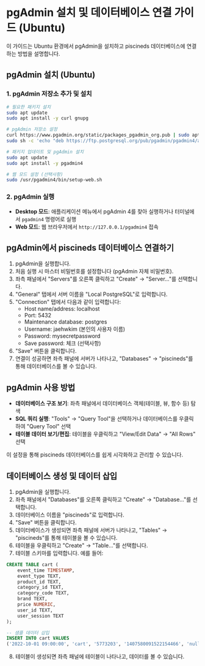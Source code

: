 # pgAdmin 설치 및 데이터베이스 연결 가이드 (Ubuntu)

이 가이드는 Ubuntu 환경에서 pgAdmin을 설치하고 piscineds 데이터베이스에 연결하는 방법을 설명합니다.

## pgAdmin 설치 (Ubuntu)

### 1. pgAdmin 저장소 추가 및 설치

```bash
# 필요한 패키지 설치
sudo apt update
sudo apt install -y curl gnupg

# pgAdmin 저장소 설정
curl https://www.pgadmin.org/static/packages_pgadmin_org.pub | sudo apt-key add -
sudo sh -c 'echo "deb https://ftp.postgresql.org/pub/pgadmin/pgadmin4/apt/$(lsb_release -cs) pgadmin4 main" > /etc/apt/sources.list.d/pgadmin4.list'

# 패키지 업데이트 및 pgAdmin 설치
sudo apt update
sudo apt install -y pgadmin4

# 웹 모드 설정 (선택사항)
sudo /usr/pgadmin4/bin/setup-web.sh
```

### 2. pgAdmin 실행

- **Desktop 모드**: 애플리케이션 메뉴에서 pgAdmin 4를 찾아 실행하거나 터미널에서 `pgadmin4` 명령어로 실행
- **Web 모드**: 웹 브라우저에서 `http://127.0.0.1/pgadmin4` 접속

## pgAdmin에서 piscineds 데이터베이스 연결하기

1. pgAdmin을 실행합니다.
2. 처음 실행 시 마스터 비밀번호를 설정합니다 (pgAdmin 자체 비밀번호).
3. 좌측 패널에서 "Servers"를 오른쪽 클릭하고 "Create" → "Server..."를 선택합니다.
4. "General" 탭에서 서버 이름을 "Local PostgreSQL"로 입력합니다.
5. "Connection" 탭에서 다음과 같이 입력합니다:
   - Host name/address: localhost
   - Port: 5432
   - Maintenance database: postgres
   - Username: jaehwkim (본인의 사용자 이름)
   - Password: mysecretpassword
   - Save password: 체크 (선택사항)
6. "Save" 버튼을 클릭합니다.
7. 연결이 성공하면 좌측 패널에 서버가 나타나고, "Databases" → "piscineds"를 통해 데이터베이스를 볼 수 있습니다.

## pgAdmin 사용 방법

- **데이터베이스 구조 보기**: 좌측 패널에서 데이터베이스 객체(테이블, 뷰, 함수 등) 탐색
- **SQL 쿼리 실행**: "Tools" → "Query Tool"을 선택하거나 데이터베이스를 우클릭하여 "Query Tool" 선택
- **테이블 데이터 보기/편집**: 테이블을 우클릭하고 "View/Edit Data" → "All Rows" 선택

이 설정을 통해 piscineds 데이터베이스를 쉽게 시각화하고 관리할 수 있습니다. 

## 데이터베이스 생성 및 데이터 삽입

1. pgAdmin을 실행합니다.
2. 좌측 패널에서 "Databases"를 오른쪽 클릭하고 "Create" → "Database..."를 선택합니다.
3. 데이터베이스 이름을 "piscineds"로 입력합니다.
4. "Save" 버튼을 클릭합니다.
5. 데이터베이스가 생성되면 좌측 패널에 서버가 나타나고, "Tables" → "piscineds"를 통해 테이블을 볼 수 있습니다.
6. 테이블을 우클릭하고 "Create" → "Table..."를 선택합니다.
7. 테이블 스키마를 입력합니다. 예를 들어:

```sql
CREATE TABLE cart (
    event_time TIMESTAMP,
    event_type TEXT,
    product_id TEXT,
    category_id TEXT,
    category_code TEXT,
    brand TEXT,
    price NUMERIC,
    user_id TEXT,
    user_session TEXT
);

-- 샘플 데이터 삽입
INSERT INTO cart VALUES 
('2022-10-01 09:00:00', 'cart', '5773203', '1407580091522154466', 'null', 'rwmall', 2.42, '66320e86-640e-4770-b02c-75e1efa088d5', 'null');
```

8. 테이블이 생성되면 좌측 패널에 테이블이 나타나고, 데이터를 볼 수 있습니다. 